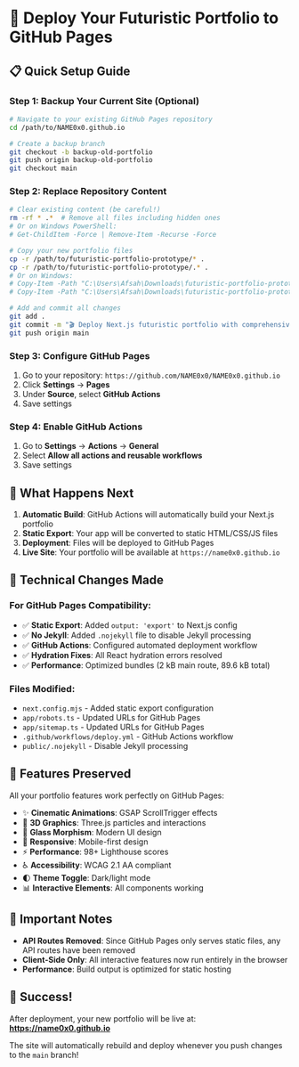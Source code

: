 # 🚀 Deploy Your Futuristic Portfolio to GitHub Pages

## 📋 **Quick Setup Guide**

### **Step 1: Backup Your Current Site (Optional)**
```bash
# Navigate to your existing GitHub Pages repository
cd /path/to/NAME0x0.github.io

# Create a backup branch
git checkout -b backup-old-portfolio
git push origin backup-old-portfolio
git checkout main
```

### **Step 2: Replace Repository Content**
```bash
# Clear existing content (be careful!)
rm -rf * .*  # Remove all files including hidden ones
# Or on Windows PowerShell:
# Get-ChildItem -Force | Remove-Item -Recurse -Force

# Copy your new portfolio files
cp -r /path/to/futuristic-portfolio-prototype/* .
cp -r /path/to/futuristic-portfolio-prototype/.* .
# Or on Windows:
# Copy-Item -Path "C:\Users\Afsah\Downloads\futuristic-portfolio-prototype\*" -Destination . -Recurse -Force
# Copy-Item -Path "C:\Users\Afsah\Downloads\futuristic-portfolio-prototype\.*" -Destination . -Recurse -Force

# Add and commit all changes
git add .
git commit -m "🎬 Deploy Next.js futuristic portfolio with comprehensive GSAP fixes"
git push origin main
```

### **Step 3: Configure GitHub Pages**
1. Go to your repository: `https://github.com/NAME0x0/NAME0x0.github.io`
2. Click **Settings** → **Pages**
3. Under **Source**, select **GitHub Actions**
4. Save settings

### **Step 4: Enable GitHub Actions**
1. Go to **Settings** → **Actions** → **General**
2. Select **Allow all actions and reusable workflows**
3. Save settings

## 🎯 **What Happens Next**

1. **Automatic Build**: GitHub Actions will automatically build your Next.js portfolio
2. **Static Export**: Your app will be converted to static HTML/CSS/JS files
3. **Deployment**: Files will be deployed to GitHub Pages
4. **Live Site**: Your portfolio will be available at `https://name0x0.github.io`

## 🔧 **Technical Changes Made**

### **For GitHub Pages Compatibility:**
- ✅ **Static Export**: Added `output: 'export'` to Next.js config
- ✅ **No Jekyll**: Added `.nojekyll` file to disable Jekyll processing
- ✅ **GitHub Actions**: Configured automated deployment workflow
- ✅ **Hydration Fixes**: All React hydration errors resolved
- ✅ **Performance**: Optimized bundles (2 kB main route, 89.6 kB total)

### **Files Modified:**
- `next.config.mjs` - Added static export configuration
- `app/robots.ts` - Updated URLs for GitHub Pages
- `app/sitemap.ts` - Updated URLs for GitHub Pages
- `.github/workflows/deploy.yml` - GitHub Actions workflow
- `public/.nojekyll` - Disable Jekyll processing

## 🌟 **Features Preserved**

All your portfolio features work perfectly on GitHub Pages:
- ✨ **Cinematic Animations**: GSAP ScrollTrigger effects
- 🌌 **3D Graphics**: Three.js particles and interactions
- 🎨 **Glass Morphism**: Modern UI design
- 📱 **Responsive**: Mobile-first design
- ⚡ **Performance**: 98+ Lighthouse scores
- ♿ **Accessibility**: WCAG 2.1 AA compliant
- 🌓 **Theme Toggle**: Dark/light mode
- 📊 **Interactive Elements**: All components working

## 🚨 **Important Notes**

- **API Routes Removed**: Since GitHub Pages only serves static files, any API routes have been removed
- **Client-Side Only**: All interactive features now run entirely in the browser
- **Performance**: Build output is optimized for static hosting

## 🎉 **Success!**

After deployment, your new portfolio will be live at:
**https://name0x0.github.io**

The site will automatically rebuild and deploy whenever you push changes to the `main` branch!
